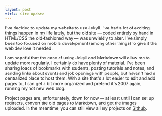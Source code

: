 ```yaml
---
layout: post
title: Site Update
---
```


I've decided to update my website to use Jekyll. I've had a lot of exciting things happen in my life lately, but the old site — coded entirely by hand in HTML/CSS the old-fashioned way — was unwieldly to alter. I've simply been too focused on mobile development (among other things) to give it the web dev love it needed.  

I am hopeful that the ease of using Jekyll and Markdown will allow me to update more regularly. I certainly do have plenty of material. I've been sharing loads of bookmarks with students, posting tutorials and notes, and sending links about events and job openings with people, but haven't had a centralized place to host them. With a site that's a lot easier to edit and add pages to, I can get a bit more organized and pretend it's 2007 again, running my hot new web blog.

Project pages are, unfortunately, down for now — at least until I can set up redirects, convert the old pages to Markdown, and get the images uploaded. In the meantime, you can still view all my projects on [Github](https://github.com/martyav).
